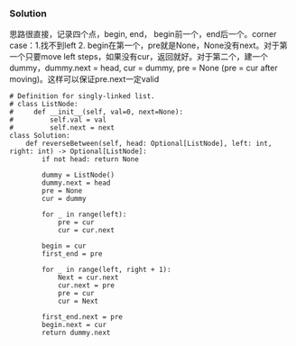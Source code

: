 ### Solution
思路很直接，记录四个点，begin, end， begin前一个，end后一个。corner case：1.找不到left 2. begin在第一个，pre就是None，None没有next。对于第一个只要move left steps，如果没有cur，返回就好。对于第二个，建一个dummy，dummy.next = head, cur = dummy, pre = None (pre = cur after moving)。这样可以保证pre.next一定valid
```
# Definition for singly-linked list.
# class ListNode:
#     def __init__(self, val=0, next=None):
#         self.val = val
#         self.next = next
class Solution:
    def reverseBetween(self, head: Optional[ListNode], left: int, right: int) -> Optional[ListNode]:
        if not head: return None
        
        dummy = ListNode()
        dummy.next = head
        pre = None
        cur = dummy
        
        for _ in range(left):
            pre = cur
            cur = cur.next
        
        begin = cur
        first_end = pre
        
        for _ in range(left, right + 1):
            Next = cur.next
            cur.next = pre
            pre = cur
            cur = Next
            
        first_end.next = pre
        begin.next = cur
        return dummy.next
```